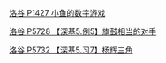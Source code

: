 [洛谷 P1427 小鱼的数字游戏](https://www.luogu.com.cn/problem/P1427)

[洛谷 P5728 【深基5.例5】旗鼓相当的对手](https://www.luogu.com.cn/problem/P5728)

[洛谷 P5732 【深基5.习7】杨辉三角](https://www.luogu.com.cn/problem/P5732)